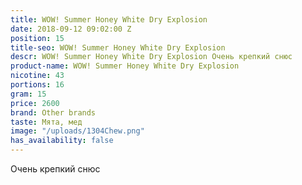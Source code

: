 ```yaml
---
title: WOW! Summer Honey White Dry Explosion
date: 2018-09-12 09:02:00 Z
position: 15
title-seo: WOW! Summer Honey White Dry Explosion
descr: WOW! Summer Honey White Dry Explosion Очень крепкий снюс
product-name: WOW! Summer Honey White Dry Explosion
nicotine: 43
portions: 16
gram: 15
price: 2600
brand: Other brands
taste: Мята, мед
image: "/uploads/1304Chew.png"
has_availability: false
---
```


Очень крепкий снюс